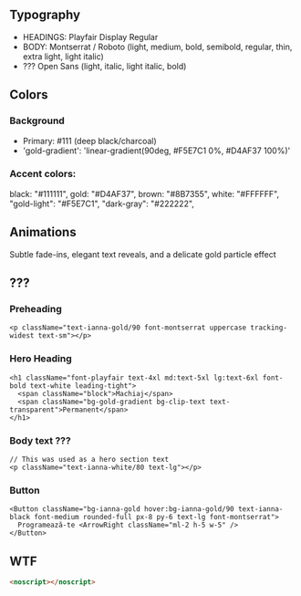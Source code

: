 ## Typography

- HEADINGS: Playfair Display Regular
- BODY: Montserrat / Roboto (light, medium, bold, semibold, regular, thin, extra light, light italic)
- ??? Open Sans (light, italic, light italic, bold)

## Colors

### Background

- Primary: #111 (deep black/charcoal)
- 'gold-gradient': 'linear-gradient(90deg, #F5E7C1 0%, #D4AF37 100%)'

### Accent colors:

black: "#111111",
gold: "#D4AF37",
brown: "#8B7355",
white: "#FFFFFF",
"gold-light": "#F5E7C1",
"dark-gray": "#222222",

## Animations

Subtle fade-ins, elegant text reveals, and a delicate gold particle effect

## ???

### Preheading

```tsx
<p className="text-ianna-gold/90 font-montserrat uppercase tracking-widest text-sm"></p>
```

### Hero Heading

```tsx
<h1 className="font-playfair text-4xl md:text-5xl lg:text-6xl font-bold text-white leading-tight">
  <span className="block">Machiaj</span>
  <span className="bg-gold-gradient bg-clip-text text-transparent">Permanent</span>
</h1>
```

### Body text ???

```tsx
// This was used as a hero section text
<p className="text-ianna-white/80 text-lg"></p>
```

### Button

```tsx
<Button className="bg-ianna-gold hover:bg-ianna-gold/90 text-ianna-black font-medium rounded-full px-8 py-6 text-lg font-montserrat">
  Programează-te <ArrowRight className="ml-2 h-5 w-5" />
</Button>
```

## WTF

```html
<noscript></noscript>
```
